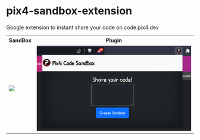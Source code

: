# pix4-sandbox-extension
Google extension to instant share your code on code.pix4.dev
<table>
  <tr>
    <th>SandBox</th>
     <th>Plugin</th>
  </tr>
  <tr>
    <td>
      <img src="https://images-ext-1.discordapp.net/external/dNN6sXqEQUKz3hW_fdgI9du5MYc4YdnHJDLSDY_35VA/https/code.pix4.dev/img/example.png?width=1298&height=676">
    </td>
    <td>
      <img src="https://raw.githubusercontent.com/Z3NTL3/pix4-sandbox-extension/main/img/extension.png">
      </td>
  </tr>

 
</table>

